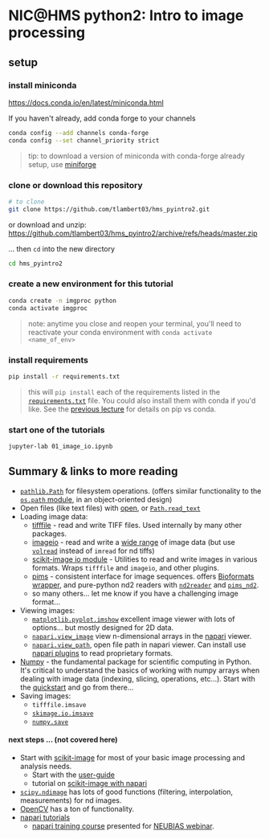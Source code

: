 # NIC@HMS python2: Intro to image processing

## setup

### install miniconda

https://docs.conda.io/en/latest/miniconda.html

If you haven't already, add conda forge to your channels

```sh
conda config --add channels conda-forge
conda config --set channel_priority strict
```

> tip: to download a version of miniconda with conda-forge already
> setup, use [miniforge](https://github.com/conda-forge/miniforge)

### clone or download this repository

```sh
# to clone
git clone https://github.com/tlambert03/hms_pyintro2.git
```

or download and unzip:
https://github.com/tlambert03/hms_pyintro2/archive/refs/heads/master.zip

... then `cd` into the new directory

```sh
cd hms_pyintro2
```

### create a new environment for this tutorial

```sh
conda create -n imgproc python
conda activate imgproc
```

> note: anytime you close and reopen your terminal, you'll need to
> reactivate your conda environment with `conda activate <name_of_env>`

### install requirements

```sh
pip install -r requirements.txt
```

> this will `pip install` each of the requirements listed
> in the [`requirements.txt`](requirements.txt) file.  You could also install them with
> conda if you'd like.  See the [previous lecture](https://nic.med.harvard.edu/python/) for details on pip vs conda.

### start one of the tutorials

```sh
jupyter-lab 01_image_io.ipynb
```

## Summary & links to more reading

- [`pathlib.Path`](https://docs.python.org/3/library/pathlib.html) for
  filesystem operations. (offers similar functionality to the [`os.path`
  module](https://docs.python.org/3/library/os.path.html), in an object-oriented
  design)
- Open files (like text files) with
  [open](https://docs.python.org/3/library/functions.html#open), or
  [`Path.read_text`](https://docs.python.org/3/library/pathlib.html#pathlib.Path.read_text)
- Loading image data:
  - [tifffile](https://github.com/cgohlke/tifffile) - read and write TIFF files.
    Used internally by many other packages.
  - [imageio](https://github.com/imageio/imageio) - read and write a [wide
    range](https://imageio.readthedocs.io/en/stable/formats.html) of image data
    (but use
    [`volread`](https://imageio.readthedocs.io/en/stable/userapi.html?highlight=volread#imageio.volread)
    instead of `imread` for nd tiffs)
  - [scikit-image io
    module](https://scikit-image.org/docs/dev/api/skimage.io.html) - Utilities
    to read and write images in various formats.  Wraps `tifffile` and
    `imageio`, and other plugins.
  - [pims](https://github.com/soft-matter/pims) - consistent interface for image sequences. offers [Bioformats wrapper](http://soft-matter.github.io/pims/v0.5/bioformats.html), and pure-python nd2 readers with [`nd2reader`](https://github.com/rbnvrw/nd2reader) and [`pims_nd2`](https://github.com/soft-matter/pims_nd2).
  - so many others... let me know if you have a challenging image format...
- Viewing images:
  - [`matplotlib.pyplot.imshow`](https://matplotlib.org/stable/api/_as_gen/matplotlib.axes.Axes.imshow.html?highlight=imshow#matplotlib.axes.Axes.imshow) excellent image viewer with lots of options... but mostly designed for 2D data.
  - [`napari.view_image`](https://napari.org/api/stable/napari.html?highlight=view_image#napari.view_image) view n-dimensional arrays in the [napari](https://napari.org/) viewer.
  - [`napari.view_path`](https://napari.org/api/stable/napari.html?highlight=view_path#napari.view_path), open file path in napari viewer.  Can install use [napari plugins](https://pypi.org/search/?q=&o=&c=Framework+%3A%3A+napari) to read proprietary formats.
- [Numpy](https://numpy.org/) - the fundamental package for scientific computing in Python.  It's critical to understand the basics of working with numpy arrays when dealing with image data (indexing, slicing, operations, etc...).  Start with the [quickstart](https://numpy.org/doc/stable/user/quickstart.html) and go from there...
- Saving images:
  - `tifffile.imsave`
  - [`skimage.io.imsave`](https://scikit-image.org/docs/dev/api/skimage.io.html?highlight=io#skimage.io.imsave)
  - [`numpy.save`](https://numpy.org/doc/stable/reference/generated/numpy.save.html)

#### next steps ... (not covered here) 

- Start with [scikit-image](https://scikit-image.org/) for most of your basic image processing and analysis needs.
  - Start with the [user-guide](https://scikit-image.org/docs/stable/user_guide.html)
  - tutorial on [scikit-image with napari](https://github.com/jni/i2k-skimage-napari)
- [`scipy.ndimage`](https://docs.scipy.org/doc/scipy/reference/ndimage.html) has lots of good functions (filtering, interpolation, measurements) for nd images.
- [OpenCV](https://opencv.org/) has a ton of functionality.
- [napari tutorials](https://napari.org/tutorials/#)
  - [napari training course](https://github.com/sofroniewn/napari-training-course) presented for [NEUBIAS webinar](https://www.youtube.com/watch?v=VgvDSq5aCDQ).
